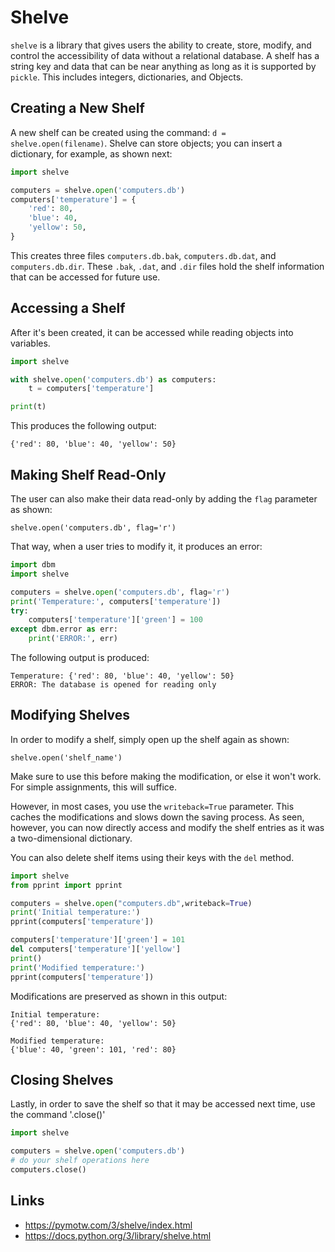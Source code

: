 # Shelve

`shelve` is a library that gives users the ability to create, store,
modify, and control the accessibility of data without a relational
database. A shelf has a string key and data that can be near anything
as long as it is supported by `pickle`. This includes integers,
dictionaries, and Objects.

## Creating a New Shelf

A new shelf can be created using the command: `d =
shelve.open(filename)`.  Shelve can store objects; you can insert a
dictionary, for example, as shown next:

```python
import shelve

computers = shelve.open('computers.db')
computers['temperature'] = {
    'red': 80,
    'blue': 40,
    'yellow': 50,
}
```

This creates three files `computers.db.bak`, `computers.db.dat`, and
`computers.db.dir`. These `.bak`, `.dat`, and `.dir` files hold the
shelf information that can be accessed for future use.

## Accessing a Shelf

After it's been created, it can be accessed while reading objects into
variables.

```python
import shelve

with shelve.open('computers.db') as computers:
    t = computers['temperature']

print(t)
```

This produces the following output:

```
{'red': 80, 'blue': 40, 'yellow': 50}
```

## Making Shelf Read-Only

The user can also make their data read-only by adding the `flag`
parameter as shown:

```
shelve.open('computers.db', flag='r')
```

That way, when a user tries to modify it, it produces an error:

```python
import dbm
import shelve

computers = shelve.open('computers.db', flag='r')
print('Temperature:', computers['temperature'])
try:
    computers['temperature']['green'] = 100
except dbm.error as err:
    print('ERROR:', err)
```

The following output is produced:

```
Temperature: {'red': 80, 'blue': 40, 'yellow': 50}
ERROR: The database is opened for reading only
```

## Modifying Shelves

In order to modify a shelf, simply open up the shelf again as shown:

```
shelve.open('shelf_name')
```

Make sure to use this before making the modification, or else it won't
work.  For simple assignments, this will suffice.

However, in most cases, you use the `writeback=True` parameter. This
caches the modifications and slows down the saving process. As seen,
however, you can now directly access and modify the shelf entries as
it was a two-dimensional dictionary.

You can also delete shelf items using their keys with the `del`
method.

```python
import shelve
from pprint import pprint

computers = shelve.open("computers.db",writeback=True)
print('Initial temperature:')
pprint(computers['temperature'])

computers['temperature']['green'] = 101
del computers['temperature']['yellow']
print()
print('Modified temperature:')
pprint(computers['temperature'])
```

Modifications are preserved as shown in this output:

```
Initial temperature:
{'red': 80, 'blue': 40, 'yellow': 50}

Modified temperature:
{'blue': 40, 'green': 101, 'red': 80}
```

## Closing Shelves

Lastly, in order to save the shelf so that it may be accessed next
time, use the command '.close()'

```python
import shelve

computers = shelve.open('computers.db')
# do your shelf operations here
computers.close()
```

## Links

* <https://pymotw.com/3/shelve/index.html>
* <https://docs.python.org/3/library/shelve.html>
